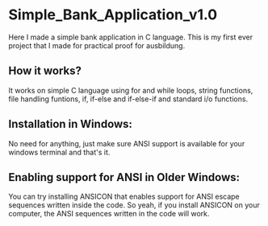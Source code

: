 # Simple_Bank_Application_v1.0
Here I made a simple bank application in C language. This is my first ever project that I made for practical proof for ausbildung.
## How it works?  
It works on simple C language using for and while loops, string functions, file handling funtions, if, if-else and if-else-if and standard i/o functions.
## Installation in Windows:  
No need for anything, just make sure ANSI support is available for your windows terminal and that's it.  
## Enabling support for ANSI in Older Windows:  
You can try installing ANSICON that enables support for ANSI escape sequences written inside the code. So yeah, if you install ANSICON on your computer, the ANSI sequences written in the code will work.
